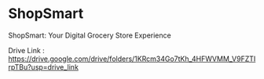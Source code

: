 # ShopSmart
ShopSmart: Your Digital Grocery Store Experience


Drive Link :
https://drive.google.com/drive/folders/1KRcm34Go7tKh_4HFWVMM_V9FZTIrpTBu?usp=drive_link
